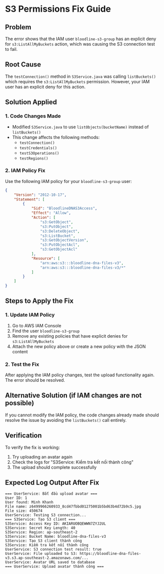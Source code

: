 # S3 Permissions Fix Guide

## Problem
The error shows that the IAM user `bloodline-s3-group` has an explicit deny for `s3:ListAllMyBuckets` action, which was causing the S3 connection test to fail.

## Root Cause
The `testConnection()` method in `S3Service.java` was calling `listBuckets()` which requires the `s3:ListAllMyBuckets` permission. However, your IAM user has an explicit deny for this action.

## Solution Applied

### 1. Code Changes Made
- Modified `S3Service.java` to use `listObjects(bucketName)` instead of `listBuckets()`
- This change affects the following methods:
  - `testConnection()`
  - `testCredentials()`
  - `testS3Operations()`
  - `testRegions()`

### 2. IAM Policy Fix
Use the following IAM policy for your `bloodline-s3-group` user:

```json
{
    "Version": "2012-10-17",
    "Statement": [
        {
            "Sid": "BloodlineDNAS3Access",
            "Effect": "Allow",
            "Action": [
                "s3:GetObject",
                "s3:PutObject",
                "s3:DeleteObject",
                "s3:ListBucket",
                "s3:GetObjectVersion",
                "s3:PutObjectAcl",
                "s3:GetObjectAcl"
            ],
            "Resource": [
                "arn:aws:s3:::bloodline-dna-files-v3",
                "arn:aws:s3:::bloodline-dna-files-v3/*"
            ]
        }
    ]
}
```

## Steps to Apply the Fix

### 1. Update IAM Policy
1. Go to AWS IAM Console
2. Find the user `bloodline-s3-group`
3. Remove any existing policies that have explicit denies for `s3:ListAllMyBuckets`
4. Attach the new policy above or create a new policy with the JSON content

### 2. Test the Fix
After applying the IAM policy changes, test the upload functionality again. The error should be resolved.

## Alternative Solution (if IAM changes are not possible)
If you cannot modify the IAM policy, the code changes already made should resolve the issue by avoiding the `listBuckets()` call entirely.

## Verification
To verify the fix is working:
1. Try uploading an avatar again
2. Check the logs for "S3Service: Kiểm tra kết nối thành công"
3. The upload should complete successfully

## Expected Log Output After Fix
```
=== UserService: Bắt đầu upload avatar ===
User ID: 1
User found: Minh Khanh
File name: z6499966260933_8cd47fbbd01275001b5bd63b4d72b9c5.jpg
File size: 450674
UserService: Testing S3 connection...
=== S3Service: Tạo S3 client ===
S3Service: Access Key ID: AKIARUOBQEWWN7ZYJ2UL
S3Service: Secret Key Length: 40
S3Service: Region: ap-southeast-2
S3Service: Bucket Name: bloodline-dna-files-v3
S3Service: Tạo S3 client thành công
S3Service: Kiểm tra kết nối thành công
UserService: S3 connection test result: true
UserService: File uploaded to S3: https://bloodline-dna-files-v3.s3.ap-southeast-2.amazonaws.com/...
UserService: Avatar URL saved to database
=== UserService: Upload avatar thành công ===
``` 